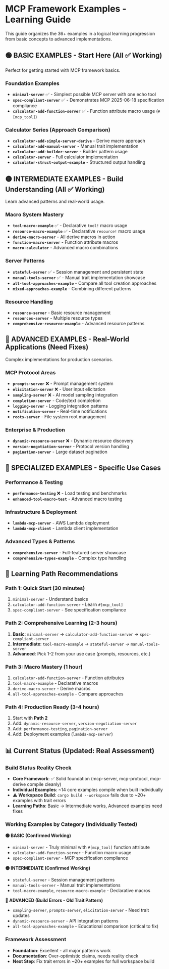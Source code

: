 # MCP Framework Examples - Learning Guide

This guide organizes the 36+ examples in a logical learning progression from basic concepts to advanced implementations.

## 🟢 **BASIC EXAMPLES** - Start Here (All ✅ Working)

Perfect for getting started with MCP framework basics.

### **Foundation Examples**
- **`minimal-server`** ✅ - Simplest possible MCP server with one echo tool
- **`spec-compliant-server`** ✅ - Demonstrates MCP 2025-06-18 specification compliance
- **`calculator-add-function-server`** ✅ - Function attribute macro usage (`#[mcp_tool]`)

### **Calculator Series (Approach Comparison)**
- **`calculator-add-simple-server-derive`** - Derive macro approach
- **`calculator-add-manual-server`** - Manual trait implementation
- **`calculator-add-builder-server`** - Builder pattern usage
- **`calculator-server`** - Full calculator implementation
- **`calculator-struct-output-example`** - Structured output handling

## 🟡 **INTERMEDIATE EXAMPLES** - Build Understanding (All ✅ Working)

Learn advanced patterns and real-world usage.

### **Macro System Mastery**
- **`tool-macro-example`** ✅ - Declarative `tool!` macro usage
- **`resource-macro-example`** ✅ - Declarative `resource!` macro usage  
- **`derive-macro-server`** - All derive macros in action
- **`function-macro-server`** - Function attribute macros
- **`macro-calculator`** - Advanced macro combinations

### **Server Patterns**
- **`stateful-server`** ✅ - Session management and persistent state
- **`manual-tools-server`** ✅ - Manual trait implementation showcase
- **`all-tool-approaches-example`** - Compare all tool creation approaches
- **`mixed-approaches-example`** - Combining different patterns

### **Resource Handling**
- **`resource-server`** - Basic resource management
- **`resources-server`** - Multiple resource types
- **`comprehensive-resource-example`** - Advanced resource patterns

## 🔴 **ADVANCED EXAMPLES** - Real-World Applications (Need Fixes)

Complex implementations for production scenarios.

### **MCP Protocol Areas**
- **`prompts-server`** ❌ - Prompt management system
- **`elicitation-server`** ❌ - User input elicitation
- **`sampling-server`** ❌ - AI model sampling integration
- **`completion-server`** - Code/text completion
- **`logging-server`** - Logging integration patterns
- **`notification-server`** - Real-time notifications
- **`roots-server`** - File system root management

### **Enterprise & Production**
- **`dynamic-resource-server`** ❌ - Dynamic resource discovery
- **`version-negotiation-server`** - Protocol version handling
- **`pagination-server`** - Large dataset pagination

## 🔧 **SPECIALIZED EXAMPLES** - Specific Use Cases

### **Performance & Testing**
- **`performance-testing`** ❌ - Load testing and benchmarks  
- **`enhanced-tool-macro-test`** - Advanced macro testing

### **Infrastructure & Deployment**
- **`lambda-mcp-server`** - AWS Lambda deployment
- **`lambda-mcp-client`** - Lambda client implementation

### **Advanced Types & Patterns**  
- **`comprehensive-server`** - Full-featured server showcase
- **`comprehensive-types-example`** - Complex type handling

## 🎯 **Learning Path Recommendations**

### **Path 1: Quick Start (30 minutes)**
1. `minimal-server` - Understand basics
2. `calculator-add-function-server` - Learn `#[mcp_tool]` 
3. `spec-compliant-server` - See specification compliance

### **Path 2: Comprehensive Learning (2-3 hours)**
1. **Basic**: `minimal-server` → `calculator-add-function-server` → `spec-compliant-server`
2. **Intermediate**: `tool-macro-example` → `stateful-server` → `manual-tools-server`
3. **Advanced**: Pick 1-2 from your use case (prompts, resources, etc.)

### **Path 3: Macro Mastery (1 hour)**
1. `calculator-add-function-server` - Function attributes
2. `tool-macro-example` - Declarative macros  
3. `derive-macro-server` - Derive macros
4. `all-tool-approaches-example` - Compare approaches

### **Path 4: Production Ready (3-4 hours)**
1. Start with **Path 2**
2. Add: `dynamic-resource-server`, `version-negotiation-server`
3. Add: `performance-testing`, `pagination-server`
4. Add: Deployment examples (`lambda-mcp-server`)

## 📊 **Current Status** (Updated: Real Assessment)

### **Build Status Reality Check**
- **Core Framework**: ✅ Solid foundation (mcp-server, mcp-protocol, mcp-derive compile cleanly)
- **Individual Examples**: ~14 core examples compile when built individually  
- **⚠️ Workspace Build**: `cargo build --workspace` fails due to ~20+ examples with trait errors
- **Learning Paths**: Basic → Intermediate works, Advanced examples need fixes

### **Working Examples by Category** (Individually Tested)

**🟢 BASIC (Confirmed Working)**
- `minimal-server` - Truly minimal with `#[mcp_tool]` function attribute
- `calculator-add-function-server` - Function macro usage
- `spec-compliant-server` - MCP specification compliance

**🟡 INTERMEDIATE (Confirmed Working)**  
- `stateful-server` - Session management patterns
- `manual-tools-server` - Manual trait implementations
- `tool-macro-example`, `resource-macro-example` - Declarative macros

**🔴 ADVANCED (Build Errors - Old Trait Pattern)**
- `sampling-server`, `prompts-server`, `elicitation-server` - Need trait updates
- `dynamic-resource-server` - API integration patterns  
- `all-tool-approaches-example` - Educational comparison (critical to fix)

### **Framework Assessment**
- **Foundation**: Excellent - all major patterns work
- **Documentation**: Over-optimistic claims, needs reality check  
- **Next Step**: Fix trait errors in ~20+ examples for full workspace build
